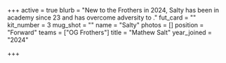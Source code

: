 +++
active = true
blurb = "New to the Frothers in 2024, Salty has been in academy since 23 and has overcome adversity to ."
fut_card = ""
kit_number = 3
mug_shot = ""
name = "Salty"
photos = []
position = "Forward"
teams = ["OG Frothers"]
title = "Mathew Salt"
year_joined = "2024"

+++
